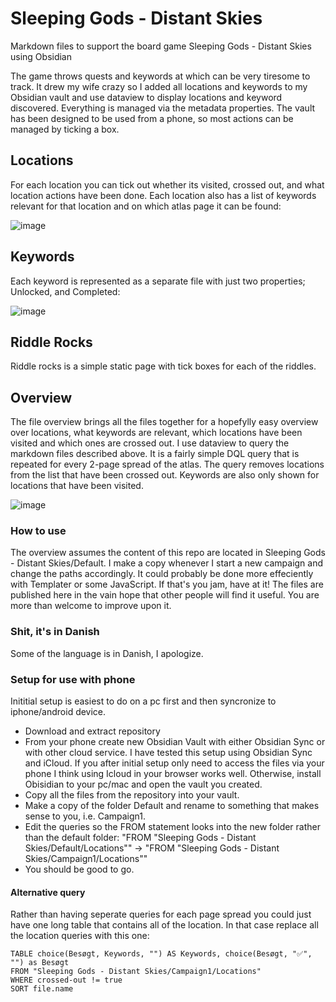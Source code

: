 # Sleeping Gods - Distant Skies
Markdown files to support the board game Sleeping Gods - Distant Skies using Obsidian

The game throws quests and keywords at which can be very tiresome to track. It drew my wife crazy so I added all locations and keywords to my Obsidian vault and use dataview to display locations and keyword discovered. Everything is managed via the metadata properties. The vault has been designed to be used from a phone, so most actions can be managed by ticking a box. 


## Locations
For each location you can tick out whether its visited, crossed out, and what location actions have been done. Each location also has a list of keywords relevant for that location and on which atlas page it can be found:

![image](https://github.com/user-attachments/assets/9f661594-d7c7-4bdd-993b-fce76f43757d)

## Keywords
Each keyword is represented as a separate file with just two properties; Unlocked, and Completed:

![image](https://github.com/user-attachments/assets/689130b1-f4d2-45b8-9f3c-3abe7d8670ed)

## Riddle Rocks
Riddle rocks is a simple static page with tick boxes for each of the riddles. 

## Overview
The file overview brings all the files together for a hopefylly easy overview over locations, what keywords are relevant, which locations have been visited and which ones are crossed out. I use dataview to query the markdown files described above. It is a fairly simple DQL query that is repeated for every 2-page spread of the atlas. The query removes locations from the list that have been crossed out. Keywords are also only shown for locations that have been visited. 

![image](https://github.com/user-attachments/assets/2d268d27-c1c6-49e5-ae2b-8f7442b89d5b)


### How to use
The overview assumes the content of this repo are located in Sleeping Gods - Distant Skies/Default. I make a copy whenever I start a new campaign and change the paths accordingly. It could probably be done more effeciently with Templater or some JavaScript. If that's you jam, have at it! The files are published here in the vain hope that other people will find it useful. You are more than welcome to improve upon it. 

### Shit, it's in Danish
Some of the language is in Danish, I apologize.

### Setup for use with phone 
Inititial setup is easiest to do on a pc first and then syncronize to iphone/android device. 

- Download and extract repository
- From your phone create new Obsidian Vault with either Obsidian Sync or with other cloud service. I have tested this setup using Obsidian Sync and iCloud. If you after initial setup only need to access the files via your phone I think using Icloud in your browser works well. Otherwise, install Obisidian to your pc/mac and open the vault you created.
- Copy all the files from the repository into your vault.
- Make a copy of the folder Default and rename to something that makes sense to you, i.e. Campaign1.
- Edit the queries so the FROM statement looks into the new folder rather than the default folder: "FROM "Sleeping Gods - Distant Skies/Default/Locations"" -> "FROM "Sleeping Gods - Distant Skies/Campaign1/Locations""
- You should be good to go. 

#### Alternative query
Rather than having seperate queries for each page spread you could just have one long table that contains all of the location. In that case replace all the location queries with this one:

```
TABLE choice(Besøgt, Keywords, "") AS Keywords, choice(Besøgt, "✅", "") as Besøgt
FROM "Sleeping Gods - Distant Skies/Campaign1/Locations"
WHERE crossed-out != true
SORT file.name
```
